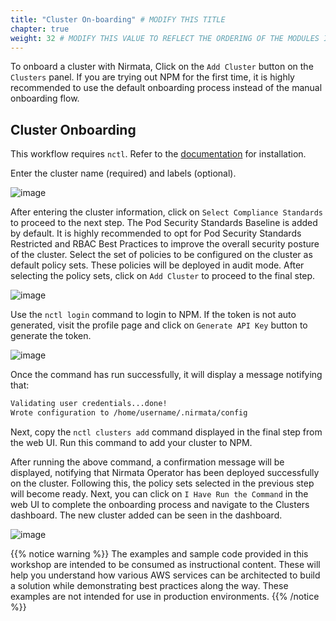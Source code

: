```yaml
---
title: "Cluster On-boarding" # MODIFY THIS TITLE
chapter: true
weight: 32 # MODIFY THIS VALUE TO REFLECT THE ORDERING OF THE MODULES IF APPLICABLE
---
```


To onboard a cluster with Nirmata,
 Click on the `Add Cluster` button on the `Clusters` panel. If you are trying out NPM for the first time, it is highly recommended to use the default onboarding process instead of the manual onboarding flow.

## Cluster Onboarding
This workflow requires `nctl`. Refer to the [documentation](../../nctl/gettingstarted/#installing-the-cli) for installation.

Enter the cluster name (required) and labels (optional).

![image](/images/add_cluster_1.png)
<!-- <img src="/images/add_cluster_1.png" alt="adding cluster to NPM" /> -->

After entering the cluster information, click on `Select Compliance Standards` to proceed to the next step.
The Pod Security Standards Baseline is added by default. It is highly recommended to opt for Pod Security Standards Restricted and RBAC Best Practices to improve the overall security posture of the cluster.
Select the set of policies to be configured on the cluster as default policy sets. These policies will be deployed in audit mode. After selecting the policy sets, click on `Add Cluster` to proceed to the final step.

![image](/images/add_cluster_2.png)
<!-- <img src="/images/add_cluster_2.png" alt="adding cluster to NPM" /> -->
<!-- <img src="../../images/add_cluster_2.png" width="500" /> -->

Use the `nctl login` command to login to NPM. If the token is not auto generated, visit the profile page and click on `Generate API Key` button to generate the token.

![image](/images/add_cluster_3.png)
<!-- <img src="/images/add_cluster_3.png" alt="adding cluster to NPM" /> -->
<!-- <img src="../../images/add_cluster_3.png" width="500" /> -->

Once the command has run successfully, it will display a message notifying that:
```bash
Validating user credentials...done!
Wrote configuration to /home/username/.nirmata/config
```
Next, copy the `nctl clusters add` command displayed in the final step from the web UI. Run this command to add your cluster to NPM.

After running the above command, a confirmation message will be displayed, notifying that Nirmata Operator has been deployed successfully  on the cluster. Following this, the policy sets selected in the previous step will become ready.
Next, you can click on  `I Have Run the Command` in the web UI to complete the onboarding process and navigate to the Clusters dashboard. The new cluster added can be seen in the dashboard.

![image](/images/onboarding_confirmation.png)
<!-- <img src="/images/onboarding_confirmation.png"> -->

{{% notice warning %}}
The examples and sample code provided in this workshop are intended to be consumed as instructional content. These will help you understand how various AWS services can be architected to build a solution while demonstrating best practices along the way. These examples are not intended for use in production environments.
{{% /notice %}}
